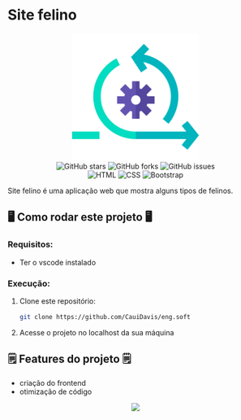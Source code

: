 # Site felino

<div align="center">
<img src="https://github.com/CauiDavis/eng.soft/raw/main/images/scrum.png" width="250" />

<div data-badges>
  <img src="https://img.shields.io/github/stars/CauiDavis/site-felino?style=for-the-badge" alt="GitHub stars" />
  <img src="https://img.shields.io/github/forks/CauiDavis/site-felino?style=for-the-badge" alt="GitHub forks" />
  <img src="https://img.shields.io/github/issues/CauiDavis/site-felino?style=for-the-badge" alt="GitHub issues" />
</div>

<div data-badges>
  <img src="https://img.shields.io/badge/HTML5-E34F26?style=for-the-badge&logo=html5&logoColor=white" alt="HTML" />
  <img src="https://img.shields.io/badge/CSS3-1572B6?style=for-the-badge&logo=css3&logoColor=white" alt="CSS" />
  <img src="https://img.shields.io/badge/Bootstrap-563D7C?style=for-the-badge&logo=bootstrap&logoColor=white" alt="Bootstrap" />
</div>
</div>

Site felino é uma aplicação web que mostra alguns tipos de felinos.

## 🖥️ Como rodar este projeto 🖥️

### Requisitos:

- Ter o vscode instalado

### Execução:

1. Clone este repositório:

   ```sh
   git clone https://github.com/CauiDavis/eng.soft
   ```

2. Acesse o projeto no localhost da sua máquina

## 🗒️ Features do projeto 🗒️

- criação do frontend
- otimização de código
<div align="center">
  <img src="https://github.com/CauiDavis/site-felino/raw/main/images/alpha-scrum.png" width="1000"/>
<div/>

